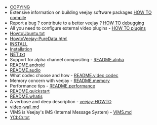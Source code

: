 * [COPYING](./COPYING)
* Extensive information on building veejay software packages [HOW TO compile](./HOWTO.compile.md)
* Report a bug ? contribute to a better veejay ? [HOW TO debugging](./HOWTO.debugging.md)
* All you need to configure external video plugins - [HOW TO plugins](./HOWTO.plugins.md)
* [HowtoUbuntu.txt](./HowtoUbuntu.txt)
* [HowtoVeejay-PureData.html](./HowtoVeejay-PureData.html)
* [INSTALL](./INSTALL)
* [Installation](./Installation.md)
* [NET.txt](./NET.txt)
* Support for alpha channel compositing - [README.alpha](./README.alpha.md)
* [README.android](./README.android.md)
* [README.audio](./README.audio)
* What codec choose and how - [README.video codec](./README.video-codec.md)
* Memory concern with veejay - [README.memory](./README.memory.md)
* Performance tips - [README.performance](./README.performance.md)
* [README.quickstart](./README.quickstart)
* [README.whatis](./README.whatis.md)
* A verbose and deep description - [veejay-HOWTO](./veejay-HOWTO.md)
* [video-wall.md](./video-wall.md)
* VIMS is Veejay's IMS (Internal Message System) - [VIMS.md](./VIMS.md)
* [YCbCr.txt](./YCbCr.txt)
